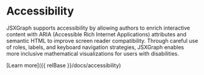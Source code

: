 # Accessibility
JSXGraph supports accessibility by allowing authors to enrich interactive content with ARIA (Accessible Rich Internet Applications) attributes and semantic HTML to improve screen reader compatibility. Through careful use of roles, labels, and keyboard navigation strategies, JSXGraph enables more inclusive mathematical visualizations for users with disabilities.

[Learn more]({{ relBase }}/docs/accessibility)